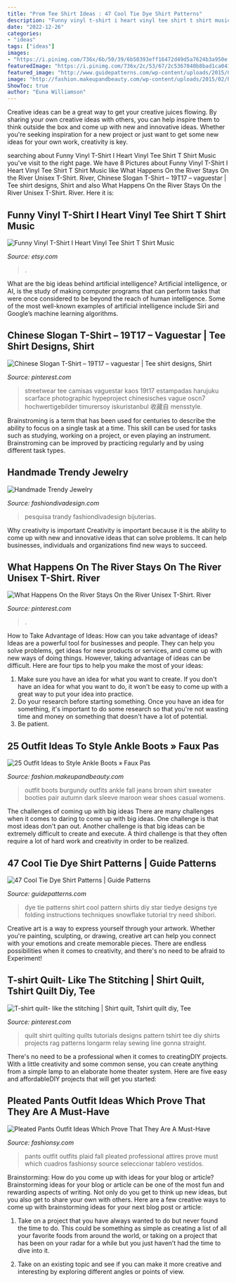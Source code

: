 ```yaml
---
title: "Prom Tee Shirt Ideas : 47 Cool Tie Dye Shirt Patterns"
description: "Funny vinyl t-shirt i heart vinyl tee shirt t shirt music"
date: "2022-12-26"
categories:
- "ideas"
tags: ["ideas"]
images:
- "https://i.pinimg.com/736x/6b/50/39/6b50393eff16472d49d5a7624b3a950e.jpg"
featuredImage: "https://i.pinimg.com/736x/2c/53/67/2c5367840b8bad1ca041fc2a3ea82a40--quilting-tutorials-quilting-patterns.jpg"
featured_image: "http://www.guidepatterns.com/wp-content/uploads/2015/01/Tie-Dye-T-Shirt-Patterns-300x293.jpg"
image: "http://fashion.makeupandbeauty.com/wp-content/uploads/2015/02/how-to-style-ankle-boots-12.jpg"
ShowToc: true
author: "Euna Williamson"
---
```



Creative ideas can be a great way to get your creative juices flowing. By sharing your own creative ideas with others, you can help inspire them to think outside the box and come up with new and innovative ideas. Whether you're seeking inspiration for a new project or just want to get some new ideas for your own work, creativity is key.

	

		
searching about Funny Vinyl T-Shirt I Heart Vinyl Tee Shirt T Shirt Music you've visit to the right page. We have 8 Pictures about Funny Vinyl T-Shirt I Heart Vinyl Tee Shirt T Shirt Music like What Happens On the River Stays On the River Unisex T-Shirt. River, Chinese Slogan T-Shirt – 19T17 – vaguestar | Tee shirt designs, Shirt and also What Happens On the River Stays On the River Unisex T-Shirt. River. Here it is:
		
    
## Funny Vinyl T-Shirt I Heart Vinyl Tee Shirt T Shirt Music

<img loading=lazy src="https://img1.etsystatic.com/021/1/7099748/il_570xN.502404761_sj22.jpg" onerror="this.onerror=null;this.src='https://tse2.mm.bing.net/th?id=OIP.4oXOGZ9JV6xohmWXjqDdCAHaKX&amp;pid=15.1';" alt="Funny Vinyl T-Shirt I Heart Vinyl Tee Shirt T Shirt Music">

_Source: etsy.com_

>. 

	

What are the big ideas behind artificial intelligence?
Artificial intelligence, or AI, is the study of making computer programs that can perform tasks that were once considered to be beyond the reach of human intelligence. Some of the most well-known examples of artificial intelligence include Siri and Google’s machine learning algorithms.

    
## Chinese Slogan T-Shirt – 19T17 – Vaguestar | Tee Shirt Designs, Shirt

<img loading=lazy src="https://i.pinimg.com/736x/6b/50/39/6b50393eff16472d49d5a7624b3a950e.jpg" onerror="this.onerror=null;this.src='https://tse1.mm.bing.net/th?id=OIP.JvEwckOFsPjDT6zj6fSQqQHaLH&amp;pid=15.1';" alt="Chinese Slogan T-Shirt – 19T17 – vaguestar | Tee shirt designs, Shirt">

_Source: pinterest.com_

>streetwear tee camisas vaguestar kaos 19t17 estampadas harujuku scarface photographic hypeproject chinesisches vague oscn7 hochwertigebilder timurersoy iskuristanbul 收藏自 mensstyle. 

	

Brainstroming is a term that has been used for centuries to describe the ability to focus on a single task at a time. This skill can be used for tasks such as studying, working on a project, or even playing an instrument. Brainstroming can be improved by practicing regularly and by using different task types.

    
## Handmade Trendy Jewelry

<img loading=lazy src="http://www.fashiondivadesign.com/wp-content/uploads/2013/03/Handmade-Trandy-Jewelry-37.jpg" onerror="this.onerror=null;this.src='https://tse2.mm.bing.net/th?id=OIP.1D7erZsmVF9PhP9g8rA4tgHaIF&amp;pid=15.1';" alt="Handmade Trendy Jewelry">

_Source: fashiondivadesign.com_

>pesquisa trandy fashiondivadesign bijuterias. 

	

Why creativity is important
Creativity is important because it is the ability to come up with new and innovative ideas that can solve problems. It can help businesses, individuals and organizations find new ways to succeed.

    
## What Happens On The River Stays On The River Unisex T-Shirt. River

<img loading=lazy src="https://i.pinimg.com/736x/5c/60/7c/5c607ce37afcc2d79ea80f1ecf95c4e4.jpg" onerror="this.onerror=null;this.src='https://tse4.mm.bing.net/th?id=OIP.FdtR-sQE37TDbMu6AeJDlwHaLH&amp;pid=15.1';" alt="What Happens On the River Stays On the River Unisex T-Shirt. River">

_Source: pinterest.com_

>. 

	

How to Take Advantage of Ideas: How can you take advantage of ideas?
Ideas are a powerful tool for businesses and people. They can help you solve problems, get ideas for new products or services, and come up with new ways of doing things. However, taking advantage of ideas can be difficult. Here are four tips to help you make the most of your ideas: 
1. Make sure you have an idea for what you want to create. If you don't have an idea for what you want to do, it won't be easy to come up with a great way to put your idea into practice. 
2. Do your research before starting something. Once you have an idea for something, it's important to do some research so that you're not wasting time and money on something that doesn't have a lot of potential. 
3. Be patient.

    
## 25 Outfit Ideas To Style Ankle Boots » Faux Pas

<img loading=lazy src="http://fashion.makeupandbeauty.com/wp-content/uploads/2015/02/how-to-style-ankle-boots-12.jpg" onerror="this.onerror=null;this.src='https://tse2.mm.bing.net/th?id=OIP.U1sFZybZtYnDbp0rOAqligHaP9&amp;pid=15.1';" alt="25 Outfit Ideas to Style Ankle Boots » Faux Pas">

_Source: fashion.makeupandbeauty.com_

>outfit boots burgundy outfits ankle fall jeans brown shirt sweater booties pair autumn dark sleeve maroon wear shoes casual womens. 

	

The challenges of coming up with big ideas
There are many challenges when it comes to daring to come up with big ideas. One challenge is that most ideas don't pan out. Another challenge is that big ideas can be extremely difficult to create and execute. A third challenge is that they often require a lot of hard work and creativity in order to be realized.

    
## 47 Cool Tie Dye Shirt Patterns | Guide Patterns

<img loading=lazy src="http://www.guidepatterns.com/wp-content/uploads/2015/01/Tie-Dye-T-Shirt-Patterns-300x293.jpg" onerror="this.onerror=null;this.src='https://tse3.mm.bing.net/th?id=OIP.41y85nFsWSabv_NhIqnVLAAAAA&amp;pid=15.1';" alt="47 Cool Tie Dye Shirt Patterns | Guide Patterns">

_Source: guidepatterns.com_

>dye tie patterns shirt cool pattern shirts diy star tiedye designs tye folding instructions techniques snowflake tutorial try need shibori. 

	

Creative art is a way to express yourself through your artwork. Whether you're painting, sculpting, or drawing, creative art can help you connect with your emotions and create memorable pieces. There are endless possibilities when it comes to creativity, and there's no need to be afraid to Experiment!

    
## T-shirt Quilt- Like The Stitching | Shirt Quilt, Tshirt Quilt Diy, Tee

<img loading=lazy src="https://i.pinimg.com/736x/2c/53/67/2c5367840b8bad1ca041fc2a3ea82a40--quilting-tutorials-quilting-patterns.jpg" onerror="this.onerror=null;this.src='https://tse3.mm.bing.net/th?id=OIP.qw0e7ZqYebbPKAd68BiQuAHaJ3&amp;pid=15.1';" alt="T-shirt quilt- like the stitching | Shirt quilt, Tshirt quilt diy, Tee">

_Source: pinterest.com_

>quilt shirt quilting quilts tutorials designs pattern tshirt tee diy shirts projects rag patterns longarm relay sewing line gonna straight. 

	

There's no need to be a professional when it comes to creatingDIY projects. With a little creativity and some common sense, you can create anything from a simple lamp to an elaborate home theater system. Here are five easy and affordableDIY projects that will get you started: 

    
## Pleated Pants Outfit Ideas Which Prove That They Are A Must-Have

<img loading=lazy src="http://fashionsy.com/wp-content/uploads/2018/02/plaid-pants-outfits-7-.jpg" onerror="this.onerror=null;this.src='https://tse4.mm.bing.net/th?id=OIP.S7fG88Gm65NT3TnK6Wn3IwHaQU&amp;pid=15.1';" alt="Pleated Pants Outfit Ideas Which Prove That They Are A Must-Have">

_Source: fashionsy.com_

>pants outfit outfits plaid fall pleated professional attires prove must which cuadros fashionsy source seleccionar tablero vestidos. 

	

Brainstorming: How do you come up with ideas for your blog or article?
Brainstorming ideas for your blog or article can be one of the most fun and rewarding aspects of writing. Not only do you get to think up new ideas, but you also get to share your own with others. Here are a few creative ways to come up with brainstorming ideas for your next blog post or article:
1. Take on a project that you have always wanted to do but never found the time to do. This could be something as simple as creating a list of all your favorite foods from around the world, or taking on a project that has been on your radar for a while but you just haven’t had the time to dive into it.

2. Take on an existing topic and see if you can make it more creative and interesting by exploring different angles or points of view.


